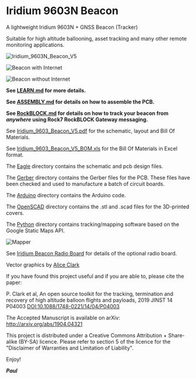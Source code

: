 # Iridium 9603N Beacon

A lightweight Iridium 9603N + GNSS Beacon (Tracker)

Suitable for high altitude ballooning, asset tracking and many other remote monitoring applications.

![Iridium_9603N_Beacon_V5](https://github.com/PaulZC/Iridium_9603_Beacon/blob/master/img/Iridium_9603N_Beacon_V5.JPG)

![Beacon with Internet](https://github.com/PaulZC/Iridium_9603_Beacon/blob/master/img/Beacon_with_Internet.JPG)

![Beacon without Internet](https://github.com/PaulZC/Iridium_9603_Beacon/blob/master/img/Beacon_without_Internet.JPG)

**See [LEARN.md](https://github.com/PaulZC/Iridium_9603_Beacon/blob/master/LEARN.md) for more details.**

**See [ASSEMBLY.md](https://github.com/PaulZC/Iridium_9603_Beacon/blob/master/ASSEMBLY.md) for details on how to assemble the PCB.**

**See [RockBLOCK.md](https://github.com/PaulZC/Iridium_9603_Beacon/blob/master/RockBLOCK.md) for details on how to track your beacon from _anywhere_ using Rock7 RockBLOCK Gateway messaging.**

See [Iridium_9603_Beacon_V5.pdf](https://github.com/PaulZC/Iridium_9603_Beacon/blob/master/Iridium_9603_Beacon_V5.pdf) for the schematic, layout and Bill Of Materials.

See [Iridium_9603_Beacon_V5_BOM.xls](https://github.com/PaulZC/Iridium_9603_Beacon/blob/master/Iridium_9603_Beacon_V5_BOM.xls) for the Bill Of Materials in Excel format.

The [Eagle](https://github.com/PaulZC/Iridium_9603_Beacon/tree/master/Eagle) directory contains the schematic and pcb design files.

The [Gerber](https://github.com/PaulZC/Iridium_9603_Beacon/tree/master/Gerber) directory contains the Gerber files for the PCB. These files have been checked and used to manufacture a batch of circuit boards.

The [Arduino](https://github.com/PaulZC/Iridium_9603_Beacon/tree/master/Arduino) directory contains the Arduino code.

The [OpenSCAD](https://github.com/PaulZC/Iridium_9603_Beacon/tree/master/OpenSCAD) directory contains the .stl and .scad files for the 3D-printed covers.

The [Python](https://github.com/PaulZC/Iridium_9603_Beacon/tree/master/Python) directory contains tracking/mapping software based on the Google Static Maps API.

![Mapper](https://github.com/PaulZC/Iridium_9603_Beacon/blob/master/img/Mapper.JPG)

See [Iridium Beacon Radio Board](https://github.com/PaulZC/Iridium_Beacon_Radio_Board) for details of the optional radio board.

Vector graphics by [Alice Clark](https://www.alicelclark.co.uk/about)

If you have found this project useful and if you are able to, please cite the paper:

P. Clark et al, An open source toolkit for the tracking, termination and recovery of high altitude balloon flights and payloads, 2019 JINST 14 P04003
[DOI:10.1088/1748-0221/14/04/P04003](https://doi.org/10.1088/1748-0221/14/04/P04003)

The Accepted Manuscript is available on arXiv: http://arxiv.org/abs/1904.04321

This project is distributed under a Creative Commons Attribution + Share-alike (BY-SA) licence.
Please refer to section 5 of the licence for the "Disclaimer of Warranties and Limitation of Liability".

Enjoy!

**_Paul_**